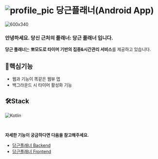 #  ![profile_pic](https://user-images.githubusercontent.com/110963294/217171052-b6d171f4-2d52-416e-9c14-9adb0e4c597b.png) 당근플래너(Android App)

![600x340](https://user-images.githubusercontent.com/110963294/217157702-6b17cf6f-40f2-4611-9da9-d5e11eadca2d.png)

### 안녕하세요. 당신 근처의 플래너: 당근 플래너 입니다.
**당근 플래너**는 **뽀모도로 타이머 기반의 집중&시간관리 서비스**를 제공하고 있습니다.


## 🎯핵심기능
- 웹과 기능이 똑같은 웹뷰 앱 
- 백그라운드 시 타이머 활성화 기능


## 🛠️Stack

![Kotlin](https://img.shields.io/badge/Java-007396.svg?&style=for-the-badge&logo=Java&logoColor=white)


<br/>

**자세한 기능이 궁금하다면 다음을 참고해주세요.**

- [당근플래너 Backend](https://github.com/DanggeunPlanner/danggeun-planner-BE)
- [당근플래너 Frontend](https://github.com/DanggeunPlanner/danggeun-planner-FE)
